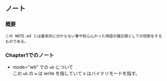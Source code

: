 ## ノート

### 概要
```
この NOTE.md とは基本的に分からない事や知らんかった用語の備忘録としての役割をするものである。
```

### Chapter1でのノート

- mode="wb" での `wb` について  
  この `wb` の `w` は write を指していて `b` はバイナリモードを指す。
